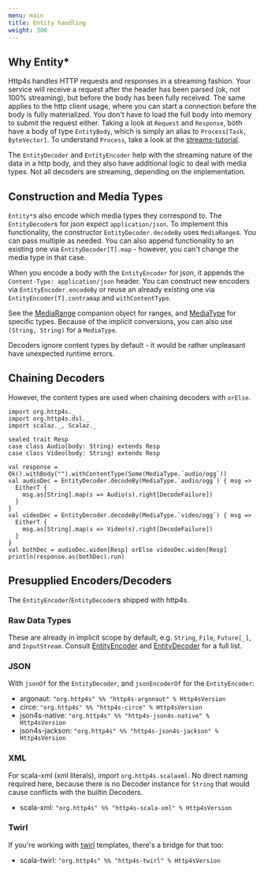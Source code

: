 ```yaml
---
menu: main
title: Entity handling
weight: 300
---
```


## Why Entity*

Http4s handles HTTP requests and responses in a streaming fashion. Your service
will receive a request after the header has been parsed (ok, not 100%
streaming), but before the body has been fully received. The same applies to the
http client usage, where you can start a connection before the body is fully
materialized. You don't have to load the full body into memory to submit the
request either. Taking a look at `Request` and `Response`, both have a body of
type `EntityBody`, which is simply an alias to `Process[Task, ByteVector]`. To
understand `Process`, take a look at the [streams-tutorial].

The `EntityDecoder` and `EntityEncoder` help with the streaming nature of the
data in a http body, and they also have additional logic to deal with media
types. Not all decoders are streaming, depending on the implementation.

## Construction and Media Types
`Entity*`s also encode which media types they correspond to. The
`EntityDecoder`s for json expect `application/json`. To implement this
functionality, the constructor `EntityDecoder.decodeBy` uses `MediaRange`s. You
can pass multiple as needed. You can also append functionality to an existing
one via `EntityDecoder[T].map` - however, you can't change the media
type in that case.

 When you encode a body with the `EntityEncoder` for json, it appends the
`Content-Type: application/json` header. You can construct new encoders via
`EntityEncoder.encodeBy` or reuse an already existing one via
`EntityEncoder[T].contramap` and `withContentType`.

See the [MediaRange] companion object for ranges, and [MediaType] for specific
types. Because of the implicit conversions, you can also use `(String, String)`
for a `MediaType`.

Decoders ignore content types by default - it would be rather unpleasant have
unexpected runtime errors.

## Chaining Decoders

However, the content types are used when chaining decoders with `orElse`.

```tut
import org.http4s._
import org.http4s.dsl._
import scalaz._, Scalaz._

sealed trait Resp
case class Audio(body: String) extends Resp
case class Video(body: String) extends Resp

val response = Ok().withBody("").withContentType(Some(MediaType.`audio/ogg`))
val audioDec = EntityDecoder.decodeBy(MediaType.`audio/ogg`) { msg =>
  EitherT {
    msg.as[String].map(s => Audio(s).right[DecodeFailure])
  }
}
val videoDec = EntityDecoder.decodeBy(MediaType.`video/ogg`) { msg =>
  EitherT {
    msg.as[String].map(s => Video(s).right[DecodeFailure])
  }
}
val bothDec = audioDec.widen[Resp] orElse videoDec.widen[Resp]
println(response.as(bothDec).run)
```

## Presupplied Encoders/Decoders
The `EntityEncoder`/`EntityDecoder`s shipped with http4s.

### Raw Data Types
These are already in implicit scope by default, e.g. `String`, `File`,
`Future[_]`, and `InputStream`. Consult [EntityEncoder] and [EntityDecoder] for
a full list.

### JSON
With `jsonOf` for the `EntityDecoder`, and `jsonEncoderOf` for the `EntityEncoder`:
- argonaut: `"org.http4s" %% "http4s-argonaut" % Http4sVersion`
- circe: `"org.http4s" %% "http4s-circe" % Http4sVersion`
- json4s-native: `"org.http4s" %% "http4s-json4s-native" % Http4sVersion`
- json4s-jackson: `"org.http4s" %% "http4s-json4s-jackson" % Http4sVersion`

### XML
For scala-xml (xml literals), import `org.http4s.scalaxml`. No direct naming
required here, because there is no Decoder instance for `String` that would
cause conflicts with the builtin Decoders.

- scala-xml: `"org.http4s" %% "http4s-scala-xml" % Http4sVersion`

### Twirl
If you're working with [twirl] templates, there's a bridge for that too:

- scala-twirl: `"org.http4s" %% "http4s-twirl" % Http4sVersion`

[streams-tutorial]: https://gist.github.com/djspiewak/d93a9c4983f63721c41c
[EntityEncoder]: http://http4s.org/api/0.15/#org.http4s.EntityEncoder$
[EntityDecoder]: http://http4s.org/api/0.15/#org.http4s.EntityDecoder$
[MediaType]: http://http4s.org/api/0.15/#org.http4s.MediaType$
[MediaRange]: http://http4s.org/api/0.15/#org.http4s.MediaRange$
[twirl]: https://github.com/playframework/twirl
